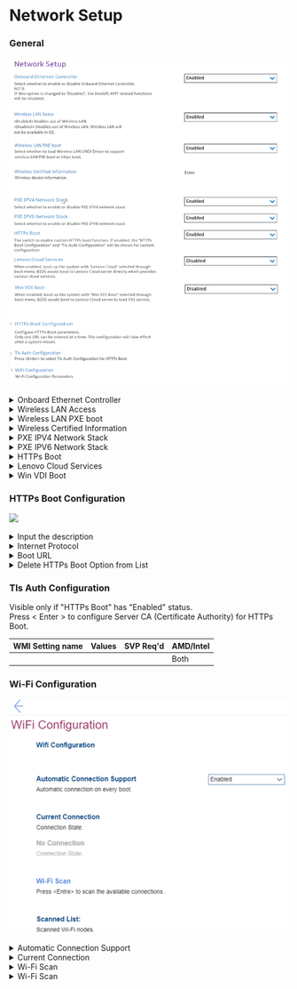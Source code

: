 # Network Setup #
### General ###
![](./img/networksetup.png)

<details><summary>Onboard Ethernet Controller</summary>
One of 2 states for the Onboard Ethernet Controller:

1. **Enabled** – Default. 
2. Disabled – if selected, then:<br>
    •"PXE IPV4 Network Stack" setting becomes unavailable<br>
    •"PXE IPV6 Network Stack" setting becomes unavailable<br>
    **Note**. The Intel(R) AMT related functions will be disabled.<br>


| WMI Setting name | Values | SVP Req'd | AMD/Intel |
|:---|:---|:---|:---|
|  |  |  | Both |
</details>


<details><summary>Wireless LAN Access</summary>
One of 2 states for the Wireless LAN Access:

1. **Enabled** – enables use of Wireless LAN. Default. 
2. Disabled – disables use of Wireless LAN. Wireless LAN will not be available in OS.

| WMI Setting name | Values | SVP Req'd | AMD/Intel |
|:---|:---|:---|:---|
|  |  |  | Both |
</details>


<details><summary>Wireless LAN PXE boot</summary>
One of 2 states to select whether to load Wireless LAN (Local Area Network) UNDI (Universal Network Driver Interface) Driver to support wireless LAN PXE (Pre-boot Execution Environment) boot or https boot:

1. Enabled – enables wireless LAN PXE boot.
2. **Disabled** – Default.

| WMI Setting name | Values | SVP Req'd | AMD/Intel |
|:---|:---|:---|:---|
|  |  |  | Both |
</details>


<details><summary>Wireless Certified Information</summary>
Wireless device information. View only.

**Note**. Applicable only for platforms which have WLAN implemented.

| WMI Setting name | Values | SVP Req'd | AMD/Intel |
|:---|:---|:---|:---|
|  |  |  | Both |
</details>


<details><summary>PXE IPV4 Network Stack</summary>
One of 2 states for PXE IPV4 network stack:

1. **Enabled** – Default.
2. Disabled 

**Note**. The setting is unavailable if "Onboard Ethernet Controller" is set to "Disabled".

| WMI Setting name | Values | SVP Req'd | AMD/Intel |
|:---|:---|:---|:---|
|  |  |  | Both |
</details>


<details><summary>PXE IPV6 Network Stack</summary>
One of 2 states for PXE IPV6 network stack:

1. **Enabled** – Default.
2. Disabled

**Note**. The setting is unavailable if "Onboard Ethernet Controller" is set to "Disabled".

| WMI Setting name | Values | SVP Req'd | AMD/Intel |
|:---|:---|:---|:---|
|  |  |  | Both |
</details>


<details><summary>HTTPs Boot</summary>
One of 2 states:

1. Enabled – the "HTTPs Boot Configuration" and "Tls Auth Configuration" will be shown for custom configuration.
2. **Disabled** – Default.

| WMI Setting name | Values | SVP Req'd | AMD/Intel |
|:---|:---|:---|:---|
|  |  |  | Both |
</details>


<details><summary>Lenovo Cloud Services</summary>
Setting is available only if "Secure Boot" has "Enabled" status.<br>
One of 2 states for the Lenovo Cloud Services:

1. Enabled – boot up the system with "Lenovo Cloud" selected through boot menu, BIOS would boot to Lenovo Cloud server directly which provides various cloud services.
2. **Disabled** – Default. 

**Additional information.**
Once the feature is enabled, then it becomes available for selection in "BIOS -> Startup -> Edit Boot Order", or "BIOS -> Startup -> Network Boot", or via F12 Boot Menu.<br> 
When "Lenovo Cloud Services" booted, then following options will be available for selection:
1. **Lenovo Cloud Deploy (ITC)** – it is a method to send Factory-Style images to customers for deployment in the field. 
Additional information is available here: [Lenovo Cloud Deploy](https://www.lenovoclouddeploy.com/en/auth/welcome).
2. **Windows Virtual Desktop (VDI)** – it provides the VDI environment to customer. VDI itself will be setup by the customer (IT Admin). If this option is selected, then it will become available as a boot option.  
Additional information is available here: [Client Virtualization & Infrastructure Solutions - Lenovo](https://www.lenovo.com/lt/lt/data-center/solutions/client-virtualization) and [Windows Virtual Desktop](https://www.microsoft.com/en-us/microsoft-365/blog/2019/09/30/windows-virtual-desktop-generally-available-worldwide/).

| WMI Setting name | Values | SVP Req'd | AMD/Intel |
|:---|:---|:---|:---|
|  |  |  | Both |
</details>


<details><summary>Win VDI Boot</summary>
One of 2 states for Win VDI (Virtual Desktop Infrastructure) Boot:

1. Enabled – boot up the system with “Win VDI Boot” selected through boot menu, BIOS would boot to Lenovo Cloud server to load VDI service.
2. **Disabled** – Default. 

| WMI Setting name | Values | SVP Req'd | AMD/Intel |
|:---|:---|:---|:---|
|  |  |  | Both |
</details>


### HTTPs Boot Configuration ###
![](./img/httpsbootconfig.png) <!-- Need to add image  -->

<details><summary>Input the description</summary>
Press < Enter > to input a label for new created URL and it will be displayed in the boot sequence menu.

| WMI Setting name | Values | SVP Req'd | AMD/Intel |
|:---|:---|:---|:---|
|  |  |  | Both |
</details>


<details><summary>Internet Protocol</summary>
One of 2 options:

1. **Ipv4** – Default. 
2. Ipv6

| WMI Setting name | Values | SVP Req'd | AMD/Intel |
|:---|:---|:---|:---|
|  |  |  | Both |
</details>


<details><summary>Boot URL</summary>
A new Boot Option will be created according to this Boot URL. <br>
"https://" support only. (e.g., https://webserver/boot.efi) <br>
Please use the "Tls Auth Configuration" to import the CA (Certificate Authority) to support the HTTPs boot.

| WMI Setting name | Values | SVP Req'd | AMD/Intel |
|:---|:---|:---|:---|
|  |  |  | Both |
</details>


<details><summary>Delete HTTPs Boot Option from List</summary>
The list of HTTPs Boot options. <br>
Select and Press < Enter > to remove an EFI HTTPs boot option.

| WMI Setting name | Values | SVP Req'd | AMD/Intel |
|:---|:---|:---|:---|
|  |  |  | Both |
</details>




### Tls Auth Configuration ### 
<!-- TBD if Need to add image  -->
Visible only if "HTTPs Boot" has "Enabled" status.<br>
Press < Enter > to configure Server CA (Certificate Authority) for HTTPs Boot. 

| WMI Setting name | Values | SVP Req'd | AMD/Intel |
|:---|:---|:---|:---|
|  |  |  | Both |




### Wi-Fi Configuration ###
![](./img/wificonfig.png)

<details><summary>Automatic Connection Support</summary>
One of 2 possible states for the automatic connection on every boot:

1. Enabled – enables automatic connection on every boot.
2. **Disabled** – disables automatic connection on every boot. Default. 

| WMI Setting name | Values | SVP Req'd | AMD/Intel |
|:---|:---|:---|:---|
|  |  |  | Both |
</details>


<details><summary>Current Connection</summary>
Shows Connection State, if the device is connected to any Wi-Fi network. View only.
Shows "No Connection. Connection State" if there is no connection. 

</details>

<details><summary>Wi-Fi Scan</summary>
Press < Enter > to scan the available connections.
</details>

<details><summary>Wi-Fi Scan</summary>
Scanned Wi-Fi nodes for selection to connect.
</details>